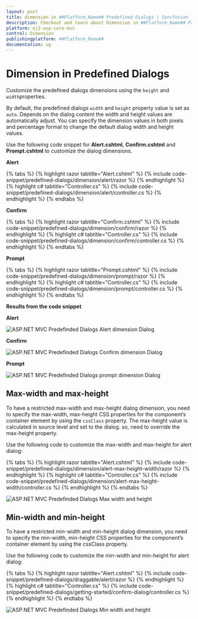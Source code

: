 ```yaml
---
layout: post
title: dimension in ##Platform_Name## Predefined Dialogs | Syncfusion
description: Checkout and learn about Dimension in ##Platform_Name## Predefined Dialogs of Syncfusion Essential JS 2 and more details.
platform: ej2-asp-core-mvc
control: Dimension
publishingplatform: ##Platform_Name##
documentation: ug
---
```


# Dimension in Predefined Dialogs

Customize the predefined dialogs dimensions using the `height` and `width`properties.

By default, the predefined dialogs `width` and `height` property value is set as `auto`. Depends on the dialog content the width and height values are automatically adjust. You can specify the dimension values in both pixels and percentage format to change the default dialog width and height values.

Use the following code snippet for **Alert.cshtml**, **Confirm.cshtml** and **Prompt.cshtml** to customize the dialog dimensions.

**Alert**

{% tabs %}
{% highlight razor tabtitle="Alert.cshtml" %}
{% include code-snippet/predefined-dialogs/dimension/alert/razor %}
{% endhighlight %}
{% highlight c# tabtitle="Controller.cs" %}
{% include code-snippet/predefined-dialogs/dimension/alert/controller.cs %}
{% endhighlight %}
{% endtabs %}

**Confirm**

{% tabs %}
{% highlight razor tabtitle="Confirm.cshtml" %}
{% include code-snippet/predefined-dialogs/dimension/confirm/razor %}
{% endhighlight %}
{% highlight c# tabtitle="Controller.cs" %}
{% include code-snippet/predefined-dialogs/dimension/confirm/controller.cs %}
{% endhighlight %}
{% endtabs %}

**Prompt**

{% tabs %}
{% highlight razor tabtitle="Prompt.cshtml" %}
{% include code-snippet/predefined-dialogs/dimension/prompt/razor %}
{% endhighlight %}
{% highlight c# tabtitle="Controller.cs" %}
{% include code-snippet/predefined-dialogs/dimension/prompt/controller.cs %}
{% endhighlight %}
{% endtabs %}

**Results from the code snippet**

**Alert**

![ASP.NET MVC Predefinded Dialogs Alert dimension Dialog](./images/asp-core-mvc-predefinded-dialogs-alert-dimension.png)

**Confirm**

![ASP.NET MVC Predefinded Dialogs Confirm dimension Dialog](./images/asp-core-mvc-predefinded-dialogs-confirm-dimension.png)

**Prompt**

![ASP.NET MVC Predefinded Dialogs prompt dimension Dialog](./images/asp-core-mvc-predefinded-dialogs-prompt-dimension.png)

## Max-width and max-height

To have a restricted max-width and max-height dialog dimension, you need to specify the max-width, max-height CSS properties for the component’s container element by using the `cssClass` property. The max-height value is calculated in source level and set to the dialog. so, need to override the max-height property.

Use the following code to customize the max-width and max-height for alert dialog:

{% tabs %}
{% highlight razor tabtitle="Alert.cshtml" %}
{% include code-snippet/predefined-dialogs/dimension/alert-max-height-width/razor %}
{% endhighlight %}
{% highlight c# tabtitle="Controller.cs" %}
{% include code-snippet/predefined-dialogs/dimension/alert-max-height-width/controller.cs %}
{% endhighlight %}
{% endtabs %}

![ASP.NET MVC Predefinded Dialogs Max width and height](./images/asp-core-mvc-predefinded-dialogs-alert-dimension-max-height-width.png)

## Min-width and min-height

To have a restricted min-width and min-height dialog dimension, you need to specify the min-width, min-height CSS properties for the component’s container element by using the cssClass property.

Use the following code to customize the min-width and min-height for alert dialog:

{% tabs %}
{% highlight razor tabtitle="Alert.cshtml" %}
{% include code-snippet/predefined-dialogs/draggable/alert/razor %}
{% endhighlight %}
{% highlight c# tabtitle="Controller.cs" %}
{% include code-snippet/predefined-dialogs/getting-started/confirm-dialog/controller.cs %}
{% endhighlight %}
{% endtabs %}

![ASP.NET MVC Predefinded Dialogs Min width and height](./images/asp-core-mvc-predefinded-dialogs-alert-dimension-min-height-width.png)